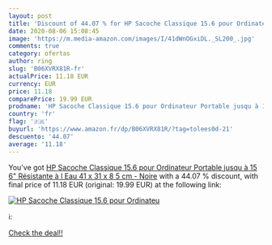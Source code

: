 ```yaml
---
layout: post
title: 'Discount of 44.07 % for HP Sacoche Classique 15.6 pour Ordinateu'
date: 2020-08-06 15:08:45
image: 'https://m.media-amazon.com/images/I/41dWnOGxiDL._SL200_.jpg'
comments: true
category: ofertas
author: ring
slug: 'B06XVRX81R-fr'
actualPrice: 11.18 EUR
currency: EUR
price: 11.18
comparePrice: 19.99 EUR
prodname: 'HP Sacoche Classique 15.6 pour Ordinateur Portable jusqu à 15 6"  Résistante à l Eau  41 x 31 x 8 5 cm  - Noire'
country: 'fr'
flag: '🇫🇷'
buyurl: 'https://www.amazon.fr/dp/B06XVRX81R/?tag=tolees0d-21'
descuento: '44.07'
average: '11.18'
---
```


You've got [HP Sacoche Classique 15.6 pour Ordinateur Portable jusqu à 15 6"  Résistante à l Eau  41 x 31 x 8 5 cm  - Noire](https://www.amazon.fr/dp/B06XVRX81R/?tag=tolees0d-21) with a  44.07 % discount, with final price of 11.18 EUR (original: 19.99 EUR) at the following link:

[![HP Sacoche Classique 15.6 pour Ordinateu](https://m.media-amazon.com/images/I/41dWnOGxiDL._SL200_.jpg)](https://www.amazon.fr/dp/B06XVRX81R/?tag=tolees0d-21)

ℹ️:


[Check the deal!!](https://www.amazon.fr/dp/B06XVRX81R/?tag=tolees0d-21)
